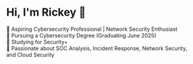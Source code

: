 # Hi, I'm Rickey 👋
🔹 Aspiring Cybersecurity Professional | Network Security Enthusiast  
🔹 Pursuing a Cybersecurity Degree (Graduating June 2025)  
🔹 Studying for Security+   
🔹 Passionate about SOC Analysis, Incident Response, Network Security, and Cloud Security  



